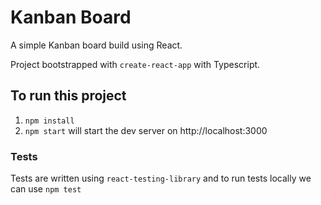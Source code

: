 # Kanban Board

A simple Kanban board build using React. 

Project bootstrapped with `create-react-app` with Typescript.


## To run this project
 1. `npm install`
 2. `npm start` will start the dev server on http://localhost:3000

 ### Tests
 Tests are written using `react-testing-library` and to run tests locally we can use `npm test`
